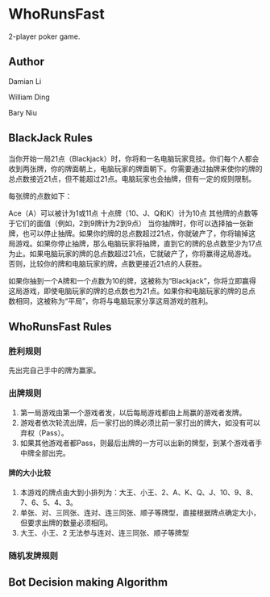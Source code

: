 # WhoRunsFast
2-player poker game.

## Author
Damian Li

William Ding

Bary Niu

## BlackJack Rules
当你开始一局21点（Blackjack）时，你将和一名电脑玩家竞技。你们每个人都会收到两张牌，你的牌面朝上，电脑玩家的牌面朝下。你需要通过抽牌来使你的牌的总点数接近21点，但不能超过21点。电脑玩家也会抽牌，但有一定的规则限制。

每张牌的点数如下：

Ace（A）可以被计为1或11点
十点牌（10、J、Q和K）计为10点
其他牌的点数等于它们的面值（例如，2到9牌计为2到9点）
当你抽牌时，你可以选择抽一张新牌，也可以停止抽牌。如果你的牌的总点数超过21点，你就破产了，你将输掉这局游戏。如果你停止抽牌，那么电脑玩家将抽牌，直到它的牌的总点数至少为17点为止。如果电脑玩家的牌的总点数超过21点，它就破产了，你将赢得这局游戏。否则，比较你的牌和电脑玩家的牌，点数更接近21点的人获胜。

如果你抽到一个A牌和一个点数为10的牌，这被称为“Blackjack”，你将立即赢得这局游戏，即使电脑玩家的牌的总点数也为21点。如果你和电脑玩家的牌的总点数相同，这被称为“平局”，你将与电脑玩家分享这局游戏的胜利。

## WhoRunsFast Rules
### 胜利规则
先出完自己手中的牌为赢家。

### 出牌规则
1. 第一局游戏由第一个游戏者发，以后每局游戏都由上局赢的游戏者发牌。
2. 游戏者依次轮流出牌，后一家打出的牌必须比前一家打出的牌大，如没有可以弃权（Pass）。
3. 如果其他游戏者都Pass，则最后出牌的一方可以出新的牌型，到某个游戏者手中牌全部出完。

#### 牌的大小比较
1. 本游戏的牌点由大到小排列为：大王、小王、2、A、K、Q、J、10、9、8、7、6、5、4、3。
2. 单张、对、三同张、连对、连三同张、顺子等牌型，直接根据牌点确定大小，但要求出牌的数量必须相同。
3. 大王、小王、2 无法参与连对、连三同张、顺子等牌型

### 随机发牌规则

## Bot Decision making Algorithm